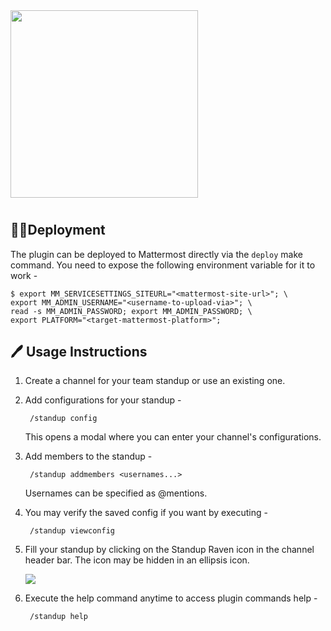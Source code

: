 <img src="assets/images/banner.png" width="300px">

#

## 🏌️‍♀️Deployment

The plugin can be deployed to Mattermost directly via the `deploy` make command. You need to expose the following
environment variable for it to work -

    $ export MM_SERVICESETTINGS_SITEURL="<mattermost-site-url>"; \
    export MM_ADMIN_USERNAME="<username-to-upload-via>"; \
    read -s MM_ADMIN_PASSWORD; export MM_ADMIN_PASSWORD; \
    export PLATFORM="<target-mattermost-platform>";

## 🖊 Usage Instructions

1. Create a channel for your team standup or use an existing one.

1. Add configurations for your standup -

        /standup config
        
    This opens a modal where you can enter your channel's configurations.

1. Add members to the standup -

        /standup addmembers <usernames...>
        
    Usernames can be specified as @mentions.
    
1. You may verify the saved config if you want by executing -

        /standup viewconfig
        
1. Fill your standup by clicking on the Standup Raven icon in the channel header bar. The icon may be hidden in an ellipsis icon.

    ![](assets/images/channel_header_button.png)
    
1. Execute the help command anytime to access plugin commands help -

        /standup help 

